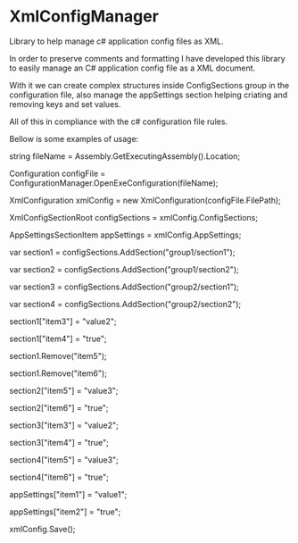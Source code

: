 # XmlConfigManager
Library to help manage c# application config files as XML.

In order to preserve comments and formatting I have developed this library to easily manage
an C# application config file as a XML document.

With it we can create complex structures inside ConfigSections group in the configuration file,
also manage the appSettings section helping criating and removing keys and set values.

All of this in compliance with the c# configuration file rules.

Bellow is some examples of usage:

  string fileName = Assembly.GetExecutingAssembly().Location;

  Configuration configFile = ConfigurationManager.OpenExeConfiguration(fileName);

  XmlConfiguration xmlConfig = new XmlConfiguration(configFile.FilePath);

  XmlConfigSectionRoot configSections = xmlConfig.ConfigSections;
  
  AppSettingsSectionItem appSettings = xmlConfig.AppSettings;

  var section1 = configSections.AddSection("group1/section1");
  
  var section2 = configSections.AddSection("group1/section2");

  var section3 = configSections.AddSection("group2/section1");
  
  var section4 = configSections.AddSection("group2/section2");

  section1["item3"] = "value2";
  
  section1["item4"] = "true";

  section1.Remove("item5");
  
  section1.Remove("item6");

  section2["item5"] = "value3";
  
  section2["item6"] = "true";

  section3["item3"] = "value2";
  
  section3["item4"] = "true";

  section4["item5"] = "value3";
  
  section4["item6"] = "true";
  
  appSettings["item1"] = "value1";
  
  appSettings["item2"] = "true";
  
  xmlConfig.Save();
